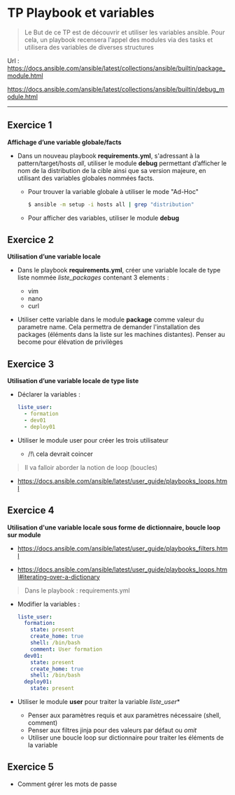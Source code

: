 # TP Playbook et variables

> Le But de ce TP est de découvrir et utiliser les variables ansible. Pour cela, un playbook recensera l'appel des modules via des tasks et utilisera des variables de diverses structures

Url :
https://docs.ansible.com/ansible/latest/collections/ansible/builtin/package_module.html

https://docs.ansible.com/ansible/latest/collections/ansible/builtin/debug_module.html


-----
## Exercice 1

**Affichage d’une variable globale/facts**

- Dans un nouveau playbook **requirements.yml**, s'adressant à la pattern/target/hosts *all*, utiliser le module **debug** permettant d’afficher le nom de la distribution de la cible ainsi que sa version majeure, en utilisant des variables globales nommées facts.

    * Pour trouver la variable globale à utiliser le mode "Ad-Hoc"
        ```bash
        $ ansible -m setup -i hosts all | grep "distribution"
        ```
    
    * Pour afficher des variables, utiliser le module **debug**

## Exercice 2

**Utilisation d’une variable locale**

- Dans le playbook **requirements.yml**, créer une variable locale de type liste nommée *liste_packages* contenant 3 elements : 
  - vim
  - nano
  - curl
  
- Utiliser cette variable dans le module **package** comme valeur du parametre name. Cela permettra de demander l'installation des packages (éléments dans la liste sur les machines distantes). Penser au become pour élévation de privilèges



## Exercice 3

**Utilisation d’une variable locale de type liste**

- Déclarer la variables :

   ```yaml
   liste_user:
     - formation
     - dev01
     - deploy01
    ```

- Utiliser le module user pour créer les trois utilisateur
    - /!\ cela devrait coincer

> Il va falloir aborder la notion de loop (boucles)

  - https://docs.ansible.com/ansible/latest/user_guide/playbooks_loops.html


## Exercice 4

**Utilisation d'une variable locale sous forme de dictionnaire, boucle loop sur module**

- https://docs.ansible.com/ansible/latest/user_guide/playbooks_filters.html

- https://docs.ansible.com/ansible/latest/user_guide/playbooks_loops.html#iterating-over-a-dictionary

> Dans le playbook : requirements.yml

- Modifier la variables :

   ```yaml
   liste_user:
     formation:
       state: present
       create_home: true
       shell: /bin/bash
       comment: User formation
     dev01:
       state: present
       create_home: true
       shell: /bin/bash
     deploy01:
       state: present
  ```

- Utiliser le module **user** pour traiter la variable *liste_user**
  - Penser aux paramètres requis et aux paramètres nécessaire (shell, comment)
  - Penser aux filtres jinja pour des valeurs par défaut ou *omit*
  - Utiliser une boucle loop sur dictionnaire pour traiter les éléments de la variable

## Exercice 5

- Comment gérer les mots de passe